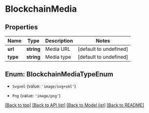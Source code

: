 # BlockchainMedia

## Properties

|Name | Type | Description | Notes|
|------------ | ------------- | ------------- | -------------|
|**url** | **string** | Media URL | [default to undefined]|
|**type** | **string** | Media type | [default to undefined]|


## Enum: BlockchainMediaTypeEnum


* `Svgxml` (value: `'image/svg+xml'`)

* `Png` (value: `'image/png'`)





[[Back to top]](#) [[Back to API list]](../../README.md#documentation-for-api-endpoints) [[Back to Model list]](../../README.md#documentation-for-models) [[Back to README]](../../README.md)
